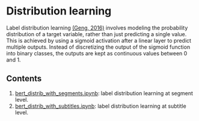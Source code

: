 # Distribution learning

Label distribution learning [(Geng, 2016)](https://arxiv.org/pdf/1408.6027.pdf) involves modeling the probability distribution of a target variable, rather than just predicting a single value. This is achieved by using a sigmoid activation after a linear layer to predict multiple outputs. Instead of discretizing the output of the sigmoid function into binary classes, the outputs are kept as continuous values between 0 and 1.

## Contents

1. [bert_distrib_with_segments.ipynb](https://github.com/ffedox/nlp/blob/main/distribution/bert_distrib_with_segments.ipynb): label distribution learning at segment level.
2. [bert_distrib_with_subtitles.ipynb](): label distribution learning at subtitle level.
